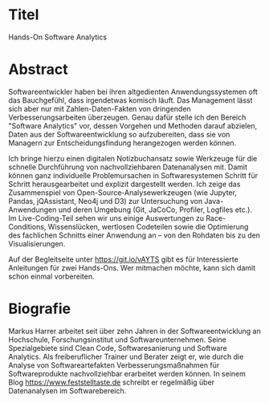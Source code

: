 # Titel

Hands-On Software Analytics


# Abstract

Softwareentwickler haben bei ihren altgedienten Anwendungssystemen oft das Bauchgefühl, dass irgendetwas komisch läuft. Das Management lässt sich aber nur mit Zahlen-Daten-Fakten von dringenden Verbesserungsarbeiten überzeugen. Genau dafür stelle ich den Bereich "Software Analytics" vor, dessen Vorgehen und Methoden darauf abzielen, Daten aus der Softwareentwicklung so aufzubereiten, dass sie von Managern zur Entscheidungsfindung herangezogen werden können. 

Ich bringe hierzu einen digitalen Notizbuchansatz sowie Werkzeuge für die schnelle Durchführung von nachvollziehbaren Datenanalysen mit. Damit können ganz individuelle Problemursachen in Softwaresystemen Schritt für Schritt herausgearbeitet und explizit dargestellt werden. Ich zeige das Zusammenspiel von Open-Source-Analysewerkzeugen (wie Jupyter, Pandas, jQAssistant, Neo4j und D3) zur Untersuchung von Java-Anwendungen und deren Umgebung (Git, JaCoCo, Profiler, Logfiles etc.). Im Live-Coding-Teil sehen wir uns einige Auswertungen zu Race-Conditions, Wissenslücken, wertlosen Codeteilen sowie die Optimierung des fachlichen Schnitts einer Anwendung an – von den Rohdaten bis zu den Visualisierungen.

Auf der Begleitseite unter https://git.io/vAYTS gibt es für Interessierte Anleitungen für zwei Hands-Ons. Wer mitmachen möchte, kann sich damit schon einmal vorbereiten.


# Biografie

Markus Harrer arbeitet seit über zehn Jahren in der Softwareentwicklung an Hochschule, Forschungsinstitut und Softwareunternehmen. Seine Spezialgebiete sind Clean Code, Softwaresanierung und Software Analytics. Als freiberuflicher Trainer und Berater zeigt er, wie durch die Analyse von Softwareartefakten Verbesserungsmaßnahmen für Softwareprodukte nachvollziehbar erarbeitet werden können. In seinem Blog https://www.feststelltaste.de schreibt er regelmäßig über Datenanalysen im Softwarebereich.

